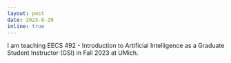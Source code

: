 ```yaml
---
layout: post
date: 2023-8-29
inline: true
---
```


I am teaching EECS 492 - Introduction to Artificial Intelligence as a Graduate Student Instructor (GSI) in Fall 2023 at UMich.
